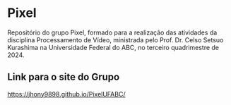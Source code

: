 # Pixel
Repositório do grupo Pixel, formado para a realização das atividades da disciplina Processamento de Vídeo, ministrada pelo Prof. Dr. Celso Setsuo Kurashima na Universidade Federal do ABC, no terceiro quadrimestre de 2024.

## Link para o site do Grupo
https://jhony9898.github.io/PixelUFABC/
